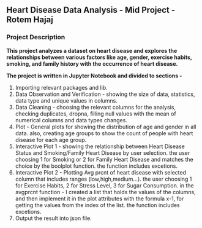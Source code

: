 ## Heart Disease Data Analysis - Mid Project - Rotem Hajaj

### Project Description

**This project analyzes a dataset on heart disease and explores the relationships between various factors like age, gender, exercise habits, smoking, and family history with the occurrence of heart disease.**

**The project is written in Jupyter Notebook and divided to sections -**
1. Importing relevant packages and lib.
2. Data Observation and Verification - showing the size of data, statistics, data type and unique values in columns. 
3. Data Cleaning - choosing the relevant columns for the analysis, checking duplicates, dropna, filling null values with the mean of numerical columns and data types changes.
4. Plot - General plots for showing the distribution of age and gender in all data. also, creating age groups to show the count of people with heart disease for each age group.
5. Interactive Plot 1 - showing the relationship between Heart Disease Status and Smoking/Family Heart Disease by user selection. the user choosing 1 for Smoking or 2 for Family Heart Disease and matches the choice by the boolplot function. the function includes excetions.
6. Interactive Plot 2 - Plotting Avg prcnt of heart disease with selected column that includes ranges (low,high,medium...). the user choosing 1 for Exercise Habits, 2 for Stress Level, 3 for Sugar Consumption. in the avgprcnt function - I created a list that holds the values of the columns, and then implement it in the plot attributes with the formula x-1, for getting the values from the index of the list. the function includes excetions.
7. Output the result into json file.




 

